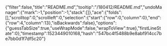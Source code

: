 {"filter":false,"title":"README.md","tooltip":"/180412/README.md","undoManager":{"mark":-1,"position":-1,"stack":[]},"ace":{"folds":[],"scrolltop":0,"scrollleft":0,"selection":{"start":{"row":0,"column":0},"end":{"row":4,"column":13},"isBackwards":false},"options":{"guessTabSize":true,"useWrapMode":false,"wrapToView":true},"firstLineState":0},"timestamp":1523449010168,"hash":"547bc4f5488b9e8abf914cc7be7bb0d1f7df5c20"}